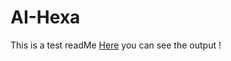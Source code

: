 # AI-Hexa

This is a test readMe 
[Here](https://github1s.com/HabibAlizadeh45/AI-Hexa/blob/main/About-me.py) you can see the output !

